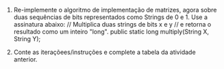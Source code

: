 1. Re-implemente o algoritmo de implementação de matrizes, agora sobre duas sequências de bits representados como Strings de 0 e 1. Use a assinatura abaixo:
 // Multiplica duas strings de bits x e y
 // e retorna o resultado como um inteiro "long".
    public static long multiply(String X, String Y);

2. Conte as iteraçõees/instruções e complete a tabela da atividade anterior.